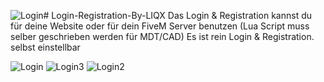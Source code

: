 ![Login](https://github.com/ByLIQX/Login-Registration-By-LIQX/assets/147430534/cccc28dc-ebb2-4545-991d-3b0648cb792a)# Login-Registration-By-LIQX
Das Login &amp; Registration kannst du für deine Website oder für dein FiveM Server benutzen (Lua Script muss selber geschrieben werden für MDT/CAD)  Es ist rein Login &amp; Registration. selbst einstellbar 

![Login](https://github.com/ByLIQX/Login-Registration-By-LIQX/assets/147430534/91331e95-ac29-4ee5-a272-48b96f991069)
![Login3](https://github.com/ByLIQX/Login-Registration-By-LIQX/assets/147430534/e933fc6f-d0a5-4224-ac1d-7a3e10d64cdb)
![Login2](https://github.com/ByLIQX/Login-Registration-By-LIQX/assets/147430534/7778077c-7a07-4773-8e87-f075cd4b4804)
